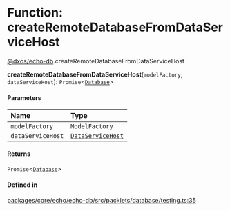 # Function: createRemoteDatabaseFromDataServiceHost

[@dxos/echo-db](../modules/dxos_echo_db.md).createRemoteDatabaseFromDataServiceHost

**createRemoteDatabaseFromDataServiceHost**(`modelFactory`, `dataServiceHost`): `Promise`<[`Database`](../classes/dxos_echo_db.Database.md)\>

#### Parameters

| Name | Type |
| :------ | :------ |
| `modelFactory` | `ModelFactory` |
| `dataServiceHost` | [`DataServiceHost`](../classes/dxos_echo_db.DataServiceHost.md) |

#### Returns

`Promise`<[`Database`](../classes/dxos_echo_db.Database.md)\>

#### Defined in

[packages/core/echo/echo-db/src/packlets/database/testing.ts:35](https://github.com/dxos/dxos/blob/main/packages/core/echo/echo-db/src/packlets/database/testing.ts#L35)
